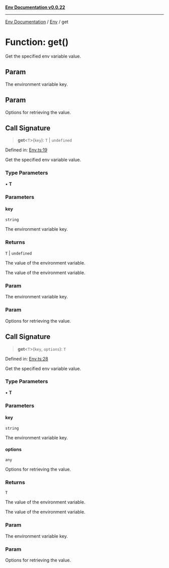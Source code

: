 [**Env Documentation v0.0.22**](../../README.md)

***

[Env Documentation](../../modules.md) / [Env](../README.md) / get

# Function: get()

Get the specified env variable value.

## Param

The environment variable key.

## Param

Options for retrieving the value.

## Call Signature

> **get**\<`T`\>(`key`): `T` \| `undefined`

Defined in: [Env.ts:19](https://github.com/stonemjs/env/blob/03a15d504630d9dcaa3aa5276370578245d77a29/src/Env.ts#L19)

Get the specified env variable value.

### Type Parameters

• **T**

### Parameters

#### key

`string`

The environment variable key.

### Returns

`T` \| `undefined`

The value of the environment variable.

The value of the environment variable.

### Param

The environment variable key.

### Param

Options for retrieving the value.

## Call Signature

> **get**\<`T`\>(`key`, `options`): `T`

Defined in: [Env.ts:28](https://github.com/stonemjs/env/blob/03a15d504630d9dcaa3aa5276370578245d77a29/src/Env.ts#L28)

Get the specified env variable value.

### Type Parameters

• **T**

### Parameters

#### key

`string`

The environment variable key.

#### options

`any`

Options for retrieving the value.

### Returns

`T`

The value of the environment variable.

The value of the environment variable.

### Param

The environment variable key.

### Param

Options for retrieving the value.
